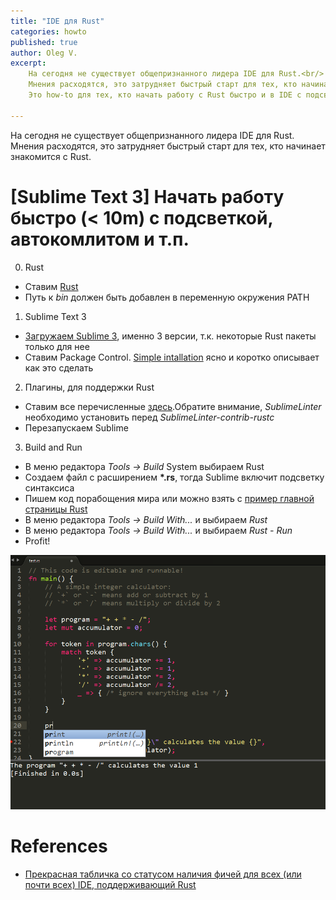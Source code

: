 ```yaml
---
title: "IDE для Rust"
categories: howto
published: true
author: Oleg V.
excerpt:
    На сегодня не существует общепризнанного лидера IDE для Rust.<br/>
    Мнения расходятся, это затрудняет быстрый старт для тех, кто начинает знакомится с Rust.<br/>
    Это how-to для тех, кто начать работу с Rust быстро и в IDE с подсветкой, автокомлитом и прочими печеньями.

---
```


На сегодня не существует общепризнанного лидера IDE для Rust. Мнения расходятся, это затрудняет быстрый старт для тех, кто начинает знакомится с Rust.

# \[Sublime Text 3\] Начать работу быстро (< 10m) с подсветкой, автокомлитом и т.п.

0. Rust
  * Ставим [Rust](https://www.rust-lang.org/)
  * Путь к _bin_ должен быть добавлен в переменную окружения PATH
1. Sublime Text 3
  * [Загружаем Sublime 3](http://www.sublimetext.com/3), именно 3 версии, т.к. некоторые Rust пакеты только для нее
  * Ставим Package Control. [Simple intallation](https://packagecontrol.io/installation#st3) ясно и коротко описывает как это сделать
2. Плагины, для поддержки Rust
  * Ставим все перечисленные [здесь](http://areweideyet.com/#sublime).Обратите внимание, _SublimeLinter_ необходимо установить перед _SublimeLinter-contrib-rustc_
  * Перезапускаем Sublime
3. Build and Run
  * В меню редактора _Tools -> Build_ System выбираем Rust
  * Создаем файл с расширением __*.rs__, тогда Sublime включит подсветку синтаксиса
  * Пишем код порабощения мира или можно взять с [пример главной страницы Rust](https://www.rust-lang.org/)
  * В меню редактора _Tools -> Build With..._ и выбираем _Rust_
  * В меню редактора _Tools -> Build With..._ и выбираем _Rust - Run_
  * Profit!

![Sublime 3 with Rust](/images/2015-12-04-ide-for-rust/sublime-3-rust.png)

# References
* [Прекрасная табличка со статусом наличия фичей для всех (или почти всех) IDE, поддерживающий Rust](http://areweideyet.com/)